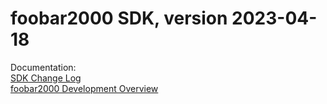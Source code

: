 # foobar2000 SDK, version 2023-04-18

Documentation:\
[SDK Change Log](https://wiki.hydrogenaud.io/index.php?title=Foobar2000:Development:SDK_Change_Log)\
[foobar2000 Development Overview](https://wiki.hydrogenaud.io/index.php?title=Foobar2000:Development:Overview)
